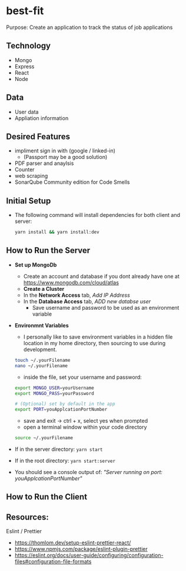 # best-fit

Purpose: Create an application to track the status of job applications

## Technology

- Mongo
- Express
- React
- Node

## Data

- User data
- Appliation information

## Desired Features

- impliment sign in with (google / linked-in)
  - (Passport may be a good solution)
- PDF parser and anaylsis
- Counter
- web scraping
- SonarQube Community edition for Code Smells

## Initial Setup

- The following command will install dependencies for both client and server:

  ```BASH
  yarn install && yarn install:dev
  ```

## How to Run the Server

- **Set up MongoDb**
  - Create an account and database if you dont already have one at <https://www.mongodb.com/cloud/atlas>
  - **Create a Cluster**
  - In the **Network Access** tab, _Add IP Address_
  - In the **Database Access** tab, _ADD new databse user_
    - Save username and password to be used as an environment variable
- **Environmnt Variables**

  - I personally like to save environment variables in a hidden file location in my home directory, then sourcing to use during development.

  ```BASH
  touch ~/.yourFilename
  nano ~/.yourFilename
  ```

  - inside the file, set your username and password:

  ```BASH
  export MONGO_USER=yourUsername
  export MONGO_PASS=yourPassword

  # (Optional) set by default in the app
  export PORT=youApplcationPortNumber
  ```

  - save and exit -> ctrl + x, select yes when prompted
  - open a terminal window within your code directory

  ```BASH
  source ~/.yourFilename
  ```

- If in the server directory: `yarn start`
- If in the root directory: `yarn start:server`
- You should see a console output of: _"Server running on port: youApplcationPortNumber"_

## How to Run the Client


## Resources:

Eslint / Prettier
- https://thomlom.dev/setup-eslint-prettier-react/
- https://www.npmjs.com/package/eslint-plugin-prettier
- https://eslint.org/docs/user-guide/configuring/configuration-files#configuration-file-formats
